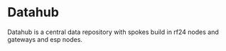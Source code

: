 # Datahub
Datahub is a central data repository with spokes build in rf24 nodes and gateways and esp nodes.
